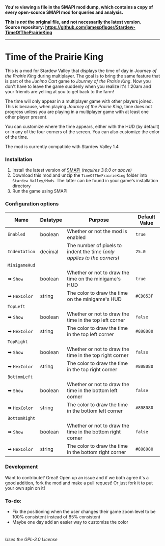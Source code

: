 **You're viewing a file in the SMAPI mod dump, which contains a copy of every open-source SMAPI mod
for queries and analysis.**

**This is _not_ the original file, and not necessarily the latest version.**  
**Source repository: https://github.com/jamespfluger/Stardew-TimeOfThePrairieKing**

----

# Time of the Prairie King

This is a mod for Stardew Valley that displays the time of day in _Journey of the Prairie King_ during multiplayer. The goal is to bring the same feature that is part of the _Junimo Cart_ game to _Journey of the Prairie King_. Now you don't have to leave the game suddenly when you realize it's 1:20am and your friends are yelling at you to get back to the farm!

The time will only appear in a multiplayer game with other players joined. This is because, when playing _Journey of the Prairie King_, time does not progress unless you are playing in a multiplayer game with at least one other player present.

You can customize where the time appears, either with the HUD (by default) or in any of the four corners of the screen. You can also customize the color of the time.

The mod is currently compatible with Stardew Valley 1.4

### Installation
1. Install the latest version of [SMAPI](https://smapi.io/) _(requires 3.0.0 or above)_
2. Download this mod and unzip the `TimeOfThePrairieKing` folder into `Stardew Valley/Mods`. The latter can be found in your game's installation directory
3. Run the game using SMAPI


### Configuration options

| Name        | Datatype | Purpose                                                     | Default Value |
|-------------|----------|-------------------------------------------------------------|---------------|
| `Enabled`     | boolean  | Whether or not the mod is enabled                           | `true`          |
| `Indentation` | decimal  | The number of pixels to indent the time (_only applies to the corners_) | `25.0`            |
| `MinigameHud` |          |                                                             |               |
|  ➥ `Show`     | boolean  | Whether or not to draw the time on the minigame's HUD       | `true`          |
|  ➥ `HexColor` | string   | The color to draw the time on the minigame's HUD            | `#CD853F`      |
| `TopLeft`     |          |                                                             |               |
|  ➥ `Show`     | boolean  | Whether or not to draw the time in the top left corner      | `false`         |
|  ➥ `HexColor` | string   | The color to draw the time in the top left corner           | `#808080`      |
| `TopRight`    |          |                                                             |               |
|  ➥ `Show`     | boolean  | Whether or not to draw the time in the top right corner     | `false`         |
|  ➥ `HexColor` | string   | The color to draw the time in the top right corner          | `#808080`      |
| `BottomLeft`  |          |                                                             |               |
|  ➥ `Show`     | boolean  | Whether or not to draw the time in the bottom left corner   | `false`         |
|  ➥ `HexColor` | string   | The color to draw the time in the bottom left corner        | `#808080`      |
| `BottomRight` |          |                                                             |               |
|  ➥ `Show`     | boolean  | Whether or not to draw the time in the bottom right corner  | `false`         |
|  ➥ `HexColor` | string   | The color to draw the time in the bottom right corner       | `#808080`      |


### Development

Want to contribute? Great! Open up an issue and if we both agree it's a good addition, fork the mod and make a pull request! Or just fork it to put your own spin on it!


### To-do:

 - Fix the positioning when the user changes their game zoom level to be 100% consistent instead of 85% consistent
 - Maybe one day add an easier way to customize the color

#

###### _Uses the GPL-3.0 License_
